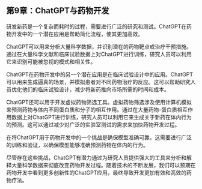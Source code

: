 ## 第9章：ChatGPT与药物开发

研发新药是一个复杂而耗时的过程，需要进行广泛的研究和测试。ChatGPT在药物开发中的一个潜在应用是帮助简化流程，使其更加高效。

ChatGPT可以用来分析大量科学数据，并识别潜在的药物靶点或治疗干预措施。通过在大量科学文献和临床试验数据上对ChatGPT进行训练，研究人员可以利用它来识别可能被忽视的模式和相关性。

ChatGPT在药物开发中的另一个潜在应用是在临床试验设计中的应用。ChatGPT可以用来生成逼真的场景，并模拟患者对不同药物治疗的反应。这可以帮助研究人员优化他们的临床试验设计，减少将新药推向市场所需的时间和成本。

ChatGPT还可以用于开发虚拟药物筛选工具。虚拟药物筛选涉及使用计算机模拟来预测药物与体内不同蛋白质和分子的相互作用。通过在大量药物-蛋白质相互作用数据上对ChatGPT进行训练，研究人员可以利用它来生成关于新药在体内行为的预测。这可以通过减少对广泛的实验室测试的需求来加快药物开发过程。

在将ChatGPT用于药物开发中的一个挑战是确保模型准确可靠。这需要进行广泛的训练和验证，以确保模型能够准确预测药物在体内的行为。

尽管存在这些挑战，ChatGPT有潜力通过为研究人员提供强大的工具来分析和解释大量科学数据来彻底改变药物开发过程。随着技术的不断发展，我们可以预期在药物开发中看到更多创新性的ChatGPT应用，最终导致开发更加有效和高效的药物疗法。
